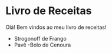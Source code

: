 # Livro de Receitas

Olá! Bem vindos ao meu livro de receitas!

 - Strogonoff de Frango
 - Pavê
 -Bolo de Cenoura  

